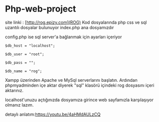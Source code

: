 ﻿# Php-web-project 
site linki : [http://rog.epizy.com](ROG)
Kod dosyalarında php css ve sql uzantılı dosyalar bulunuyor
index.php ana dosyamızdır

config.php ise sql server'a bağlanmak için ayarları içeriyor

    $db_host = "localhost";

    $db_user = "root";

    $db_pass = "";

    $db_name = "rog";

Xampp üzerinden Apache ve MySql serverlarını başlatın.
Ardından phpmyadminden içe aktar diyerek "sql" klasörü içindeki rog dosyasını içeri aktarınız.

localhost'unuzu açtığınızda dosyamıza girince web sayfamızla karşılaşıyor olmanız lazım.

detaylı anlatım:https://youtu.be/4aHMdAULzCQ

 
